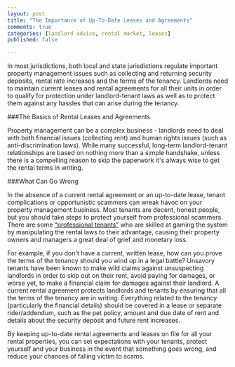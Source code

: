 ```yaml
---
layout: post
title: "The Importance of Up-To-Date Leases and Agreements"
comments: true
categories: [landlord advice, rental market, leases]
published: false

---
```


In most jurisdictions, both local and state jurisdictions regulate important property management issues such as collecting and returning security deposits, rental rate increases and the terms of the tenancy. Landlords need to maintain current leases and rental agreements for all their units in order to qualify for protection under landlord-tenant laws as well as to protect them against any hassles that can arise during the tenancy.

###The Basics of Rental Leases and Agreements

Property management can be a complex business - landlords need to deal with both financial issues (collecting rent) and human rights issues (such as anti-discrimination laws). While many successful, long-term landlord-tenant relationships are based on nothing more than a simple handshake, unless there is a compelling reason to skip the paperwork it's always wise to get the rental terms in writing.

###What Can Go Wrong

In the absence of a current rental agreement or an up-to-date lease, tenant complications or opportunistic scammers can wreak havoc on your property management business. Most tenants are decent, honest people, but you should take steps to protect yourself from professional scammers. There are some [“professional tenants”](http://www.massrealestatelawblog.com/2012/02/19/massachusetts-landlords-be-aware-of-the-professional-tenant/) who are skilled at gaming the system by manipulating the rental laws to their advantage, causing their property owners and managers a great deal of grief and monetary loss.

For example, if you don't have a current, written lease, how can you prove the terms of the tenancy should you wind up in a legal battle? Unsavory tenants have been known to make wild claims against unsuspecting landlords in order to skip out on their rent, avoid paying for damages, or worse yet, to make a financial claim for damages against their landlord. A current rental agreement protects landlords and tenants by ensuring that all the terms of the tenancy are in writing. Everything related to the tenancy (particularly the financial details) should be covered in a lease or separate rider/addendum, such as the pet policy, amount and due date of rent and details about the security deposit and future rent increases.
 
By keeping up-to-date rental agreements and leases on file for all your rental properties, you can set expectations with your tenants, protect yourself and your business in the event that something goes wrong, and reduce your chances of falling victim to scams.
